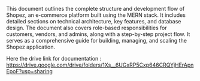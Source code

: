 This document outlines the complete structure and development flow of Shopez, an e-commerce platform built using the MERN stack. It includes detailed sections on technical architecture, key features, and database design. The document also covers role-based responsibilities for customers, vendors, and admins, along with a step-by-step project flow. It serves as a comprehensive guide for building, managing, and scaling the Shopez application.

Here the drive link for documentation : https://drive.google.com/drive/folders/1Xs__6UGxRP5Cxp646CRQYjHErApnEpoF?usp=sharing
